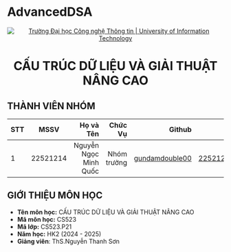 # AdvancedDSA
<!-- Banner -->
<p align="center">
  <a href="https://www.uit.edu.vn/" title="Trường Đại học Công nghệ Thông tin" style="border: none;">
    <img src="https://i.imgur.com/WmMnSRt.png" alt="Trường Đại học Công nghệ Thông tin | University of Information Technology">
  </a>
</p>

<h1 align="center"><b>CẤU TRÚC DỮ LIỆU VÀ GIẢI THUẬT NÂNG CAO</b></h>

## THÀNH VIÊN NHÓM
| STT    | MSSV          | Họ và Tên              |Chức Vụ    | Github                                                  | Email                   |
| ------ |:-------------:| ----------------------:|----------:|--------------------------------------------------------:|-------------------------:
| 1      | 22521214      | Nguyễn Ngọc Minh Quốc  |Nhóm trưởng|[gundamdouble00](https://github.com/gundamdouble00)               |22521214@gm.uit.edu.vn   |

## GIỚI THIỆU MÔN HỌC
* **Tên môn học:** CẤU TRÚC DỮ LIỆU VÀ GIẢI THUẬT NÂNG CAO
* **Mã môn học:** CS523
* **Mã lớp:** CS523.P21
* **Năm học:** HK2 (2024 - 2025)
* **Giảng viên**: ThS.Nguyễn Thanh Sơn
